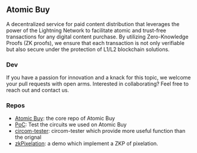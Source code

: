 ## Atomic Buy 
A decentralized service for paid content distribution that leverages the power of the Lightning Network to facilitate atomic and trust-free transactions for any digital content purchase. 
By utilizing Zero-Knowledge Proofs (ZK proofs), we ensure that each transaction is not only verifiable but also secure under the protection of L1/L2 blockchain solutions.

### Dev 

If you have a passion for innovation and a knack for this topic, we welcome your pull requests with open arms. Interested in collaborating? Feel free to reach out and contact us. 

### Repos 
- [Atomic Buy](https://github.com/Atomic-Buy/Atomic-Buy): the core repo of Atomic Buy
- [PoC](https://github.com/Atomic-Buy/PoC): Test the circuits we used on Atomic Buy
- [circom-tester](https://github.com/Atomic-Buy/circom_tester): circom-tester which provide more useful function than the orignal
- [zkPixelation](https://github.com/Atomic-Buy/zkPixelation): a demo which implement a ZKP of pixelation.
<!--

**Here are some ideas to get you started:**

🙋‍♀️ A short introduction - what is your organization all about?
🌈 Contribution guidelines - how can the community get involved?
👩‍💻 Useful resources - where can the community find your docs? Is there anything else the community should know?
🍿 Fun facts - what does your team eat for breakfast?
🧙 Remember, you can do mighty things with the power of [Markdown](https://docs.github.com/github/writing-on-github/getting-started-with-writing-and-formatting-on-github/basic-writing-and-formatting-syntax)
-->
